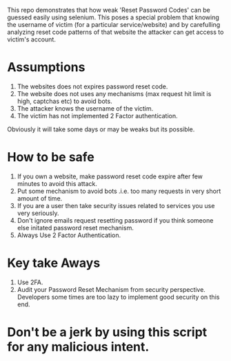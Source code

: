 This repo demonstrates that how weak 'Reset Password Codes' 
can be guessed easily using selenium. 
This poses a special problem that knowing the 
username of victim (for a particular service/website) 
and by carefulling analyzing reset code patterns of that website the 
attacker can get access to victim's account. 

# Assumptions

1. The websites does not expires password reset code.
2. The website does not uses any mechanisms (max request hit limit is high, captchas etc) to avoid bots.
3. The attacker knows the username of the victim.
4. The victim has not implemented 2 Factor authentication.

Obviously it will take some days or may be weaks but its possible.

# How to be safe

1. If you own a website, make password reset code expire after few minutes to avoid this attack.
2. Put some mechanism to avoid bots .i.e. too many requests in very short amount of time.
3. If you are a user then take security issues related to services you use very seriously.
4. Don't ignore emails request resetting password if you think someone else initated password reset mechanism.
5. Always Use 2 Factor Authentication.

# Key take Aways

1. Use 2FA.
2. Audit your Password Reset Mechanism from security perspective. Developers some times are too lazy to implement good security on this end.


# Don't be a jerk by using this script for any malicious intent.
